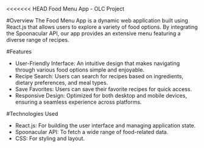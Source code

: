 <<<<<<< HEAD
Food Menu App - OLC Project

#Overview
The Food Menu App is a dynamic web application built using React.js that allows users to explore a variety of food options. By integrating the Spoonacular API, our app provides an extensive menu featuring a diverse range of recipes.

#Features
- User-Friendly Interface: An intuitive design that makes navigating through various food options simple and enjoyable.
- Recipe Search: Users can search for recipes based on ingredients, dietary preferences, and meal types.
- Save Favorites: Users can save their favorite recipes for quick access.
- Responsive Design: Optimized for both desktop and mobile devices, ensuring a seamless experience across platforms.

#Technologies Used
- React.js: For building the user interface and managing application state.
- Spoonacular API: To fetch a wide range of food-related data.
- CSS: For styling and layout.
